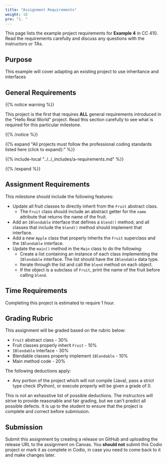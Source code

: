 ```yaml
---
title: "Assignment Requirements"
weight: 10
pre: "1. "
---
```


This page lists the example project requirements for **Example 4** in CC 410. Read the requirements carefully and discuss any questions with the instructors or TAs. 

## Purpose

This example will cover adapting an existing project to use inheritance and interfaces

## General Requirements

{{% notice warning %}}

This project is the first that requires **ALL** general requirements introduced in the "Hello Real World" project. Read this section carefully to see what is required for this particular milestone.

{{% /notice %}}

{{% expand "All projects must follow the professional coding standards listed here (click to expand):" %}}

{{% include-local "../../_includes/a-requirements.md" %}}

{{% /expand %}}

## Assignment Requirements

This milestone should include the following features:

* Update all fruit classes to directly inherit from the `Fruit` abstract class.
  * The `Fruit` class should include an abstract getter for the `name` attribute that returns the name of the fruit.
* Add an `IBlendable` interface that defines a `blend()` method, and all classes that include the `blend()` method should implement that interface.
* Add a new `Apple` class that properly inherits the `Fruit` superclass and the `IBlendable` interface.
* Update the `main()` method in the `Main` class to do the following:
  * Create a list containing an instance of each class implementing the `IBlendable` interface. The list should have the `IBlendable` data type.
  * Iterate through the list and call the `blend` method on each object.
  * If the object is a subclass of `Fruit`, print the name of the fruit before calling `blend`.
  
## Time Requirements

Completing this project is estimated to require 1 hour.

## Grading Rubric

This assignment will be graded based on the rubric below:

* `Fruit` abstract class - 30%
* Fruit classes properly inherit `Fruit` - 10%
* `IBlendable` interface - 30%
* Blendable classes properly implement `IBlendable` - 10%
* Main method code - 20%

The following deductions apply:

* Any portion of the project which will not compile (Java), pass a strict type check (Python), or execute properly will be given a grade of 0.

This is not an exhaustive list of possible deductions. The instructors will strive to provide reasonable and fair grading, but we can't predict all possible defects. It is up to the student to ensure that the project is complete and correct before submission. 

## Submission

Submit this assignment by creating a release on GitHub and uploading the release URL to the assignment on Canvas. You **should not** submit this Codio project or mark it as complete in Codio, in case you need to come back to it and make changes later.